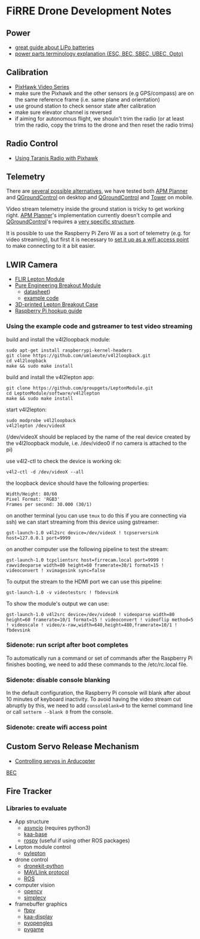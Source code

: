 FiRRE Drone Development Notes
=============================

Power
-----

 * [great guide about LiPo batteries](https://rogershobbycenter.com/lipoguide/)
 * [power parts terminology explanation (ESC, BEC, SBEC, UBEC, Opto)](https://hobbyking.com/media/file/57396352X1338440X50.pdf)

Calibration
-----------

 * [PixHawk Video Series](https://www.youtube.com/watch?v=uH2iCRA9G7k)
 * make sure the Pixhawk and the other sensors (e.g GPS/compass) are on the same reference frame (i.e. same plane and orientation)
 * use ground station to check sensor state after calibration
 * make sure elevator channel is reversed
 * if aiming for autonomous flight, we shouln't trim the radio (or at least trim the radio, copy the trims to the drone and then reset the radio trims)

Radio Control
-------------

 * [Using Taranis Radio with Pixhawk](http://open-txu.org/home/special-interests/multirotor/opentx-apm-px4-pixhawk/)

Telemetry
---------

There are [several possible alternatives], we have tested both [APM Planner] and [QGroundControl] on desktop and [QGroundControl] and [Tower] on mobile.

Video stream telemetry inside the ground station is tricky to get working right. [APM Planner]'s implementation currently doesn't compile and [QGroundControl]'s requires a [very specific structure].

It is possible to use the Raspberry Pi Zero W as a sort of telemetry (e.g. for video streaming), but first it is necessary to [set it up as a wifi access point] to make connecting to it a bit easier.

[several possible alternatives]: http://ardupilot.org/copter/docs/common-choosing-a-ground-station.html

[QGroundControl]: http://qgroundcontrol.com

[APM Planner]: http://ardupilot.org/planner2/

[Tower]: https://github.com/DroidPlanner/Tower

[very specific structure]: https://github.com/mavlink/qgroundcontrol/blob/master/src/VideoStreaming/README.md

[set it up as a wifi access point]: https://www.raspberrypi.org/documentation/configuration/wireless/access-point.md

LWIR Camera
-----------

 * [FLIR Lepton Module](https://cdn.sparkfun.com/datasheets/Sensors/Infrared/FLIR_Lepton_Data_Brief.pdf)
 * [Pure Engineering Breakout Module](http://www.pureengineering.com/projects/lepton)
   * [datasheet](https://drive.google.com/file/d/0B3wmCw6bdPqFYlE1aUFTOWh6c3c/edit))
   * [example code](https://github.com/groupgets/LeptonModule)
 * [3D-printed Lepton Breakout Case](https://www.thingiverse.com/thing:1563825)
 * [Raspberry Pi hookup guide](https://learn.sparkfun.com/tutorials/flir-lepton-hookup-guide)

### Using the example code and gstreamer to test video streaming

build and install the v4l2loopback module:

    sudo apt-get install raspberrypi-kernel-headers
    git clone https://github.com/umlaeute/v4l2loopback.git
    cd v4l2loopback
    make && sudo make install

build and install the v4l2lepton app:

    git clone https://github.com/groupgets/LeptonModule.git
    cd LeptonModule/software/v4l2lepton
    make && sudo make install

start v4l2lepton:

    sudo modprobe v4l2loopback
    v4l2lepton /dev/videoX

(/dev/videoX should be replaced by the name of the real device created by the v4l2loopback module, i.e. /dev/video0 if no camera is attached to the pi)

use v4l2-ctl to check the device is working ok:

    v4l2-ctl -d /dev/videoX --all

the loopback device should have the following properties:

    Width/Height: 80/60
    Pixel Format: 'RGB3'
    Frames per second: 30.000 (30/1)

on another terminal (you can use `tmux` to do this if you are connecting via ssh) we can start streaming from this device using gstreamer:

    gst-launch-1.0 v4l2src device=/dev/videoX ! tcpserversink host=127.0.0.1 port=9999

on another computer use the following pipeline to test the stream:

    gst-launch-1.0 tcpclientsrc host=firrecam.local port=9999 ! rawvideoparse width=80 height=60 framerate=30/1 format=15 ! videoconvert ! xvimagesink sync=false

To output the stream to the HDMI port we can use this pipeline:

    gst-launch-1.0 -v videotestsrc ! fbdevsink

To show the module's output we can use:

    gst-launch-1.0 v4l2src device=/dev/video0 ! videoparse width=80 height=60 framerate=10/1 format=15 ! videoconvert ! videoflip method=5 ! videoscale ! video/x-raw,width=640,height=480,framerate=10/1 ! fbdevsink

### Sidenote: run script after boot completes

To automatically run a command or set of commands after the Raspberry Pi finishes booting, we need to add these commands to the /etc/rc.local file.

### Sidenote: disable console blanking

In the default configuration, the Raspberry Pi console will blank after about 10 minutes of keyboard inactivity. To avoid having the video stream cut abruptly by this, we need to add `consoleblank=0` to the kernel command line or call `setterm --blank 0` from the console.

### Sidenote: create wifi access point

Custom Servo Release Mechanism
------------------------------

 * [Controlling servos in Arducopter](http://ardupilot.org/copter/docs/common-servo.html)

[BEC](https://en.wikipedia.org/wiki/Battery_eliminator_circuit)

Fire Tracker
------------

### Libraries to evaluate

 * App structure
   * [asyncio](https://docs.python.org/3/library/asyncio.html) (requires python3)
   * [kaa-base](http://api.freevo.org/kaa-base/)
   * [rospy](http://wiki.ros.org/rospy/) (useful if using other ROS packages)
 * Lepton module control
   * [pylepton](https://github.com/groupgets/pylepton)
 * drone control
   * [dronekit-python](http://python.dronekit.io)
   * [MAVLlink protocol](http://mavlink.org)
   * [ROS](http://ros.org)
 * computer vision
   * [opencv](http://opencv.org)
   * [simplecv](http://simplecv.org)
 * framebuffer graphics
   * [fbpy](https://pythonhosted.org/fbpy/)
   * [kaa-display](https://github.com/freevo/kaa-display)
   * [pyopengles](https://github.com/peterderivaz/pyopengles)
   * [pygame](https://www.pygame.org)
